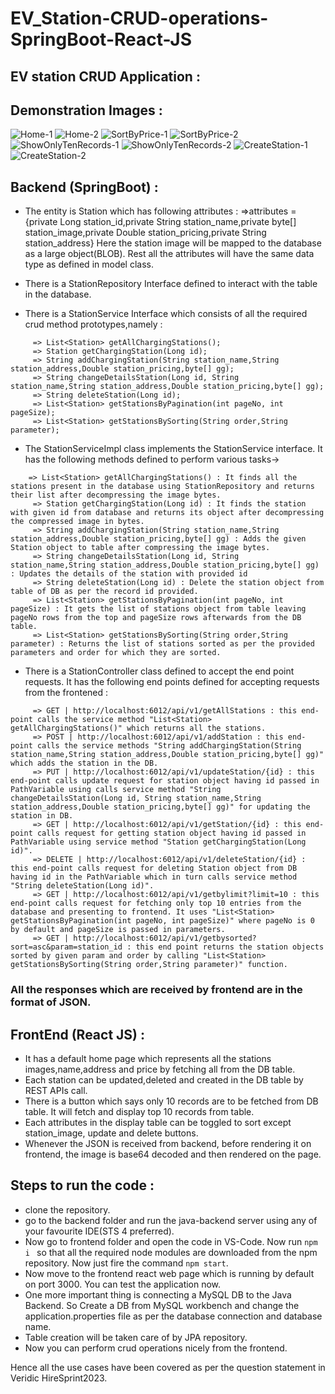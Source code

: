 # EV_Station-CRUD-operations-SpringBoot-React-JS

## EV station CRUD Application : 

## Demonstration Images : 
![Home-1](https://github.com/Lucifer7355/EV_Station-CRUD-operations-SpringBoot-React-JS/blob/main/Demonstration_images/HOME.png)
![Home-2](https://github.com/Lucifer7355/EV_Station-CRUD-operations-SpringBoot-React-JS/blob/main/Demonstration_images/Home2.png)
![SortByPrice-1](https://github.com/Lucifer7355/EV_Station-CRUD-operations-SpringBoot-React-JS/blob/main/Demonstration_images/SortByPrice-1.png)
![SortByPrice-2](https://github.com/Lucifer7355/EV_Station-CRUD-operations-SpringBoot-React-JS/blob/main/Demonstration_images/SortByPrice-2.png)
![ShowOnlyTenRecords-1](https://github.com/Lucifer7355/EV_Station-CRUD-operations-SpringBoot-React-JS/blob/main/Demonstration_images/only10records-1.png)
![ShowOnlyTenRecords-2](https://github.com/Lucifer7355/EV_Station-CRUD-operations-SpringBoot-React-JS/blob/main/Demonstration_images/Only10records-2.png)
![CreateStation-1](https://github.com/Lucifer7355/EV_Station-CRUD-operations-SpringBoot-React-JS/blob/main/Demonstration_images/Create-1.png)
![CreateStation-2](https://github.com/Lucifer7355/EV_Station-CRUD-operations-SpringBoot-React-JS/blob/main/Demonstration_images/Create-2.png)

## Backend (SpringBoot) :
- The entity is Station which has following attributes : 
  =>attributes = {private Long station_id,private String station_name,private byte[] station_image,private Double station_pricing,private String station_address}
    Here the station image will be mapped to the database as a large object(BLOB). Rest all the attributes will have the same data type as defined in model class.

- There is a StationRepository Interface defined to interact with the table in the database.
- There is a StationService Interface which consists of all the required crud method prototypes,namely : 

```
     => List<Station> getAllChargingStations(); 
     => Station getChargingStation(Long id); 
     =>	String addChargingStation(String station_name,String station_address,Double station_pricing,byte[] gg); 
     =>	String changeDetailsStation(Long id, String station_name,String station_address,Double station_pricing,byte[] gg); 
     =>	String deleteStation(Long id);
     =>	List<Station> getStationsByPagination(int pageNo, int pageSize);
     =>	List<Station> getStationsBySorting(String order,String parameter);
```

- The StationServiceImpl class implements the StationService interface.
  It has the following methods defined to perform various tasks->

```
    => List<Station> getAllChargingStations() : It finds all the stations present in the database using StationRepository and returns their list after decompressing the image bytes.
     => Station getChargingStation(Long id) : It finds the station with given id from database and returns its object after decompressing the compressed image in bytes.
     => String addChargingStation(String station_name,String station_address,Double station_pricing,byte[] gg) : Adds the given Station object to table after compressing the image bytes.
     => String changeDetailsStation(Long id, String station_name,String station_address,Double station_pricing,byte[] gg) : Updates the details of the station with provided id
     => String deleteStation(Long id) : Delete the station object from table of DB as per the record id provided.
     => List<Station> getStationsByPagination(int pageNo, int pageSize) : It gets the list of stations object from table leaving pageNo rows from the top and pageSize rows afterwards from the DB table.
     => List<Station> getStationsBySorting(String order,String parameter) : Returns the list of stations sorted as per the provided parameters and order for which they are sorted.
```

- There is a StationController class defined to accept the end point requests. It has the following end points defined for accepting requests from the frontened : 

```
     => GET | http://localhost:6012/api/v1/getAllStations : this end-point calls the service method "List<Station> getAllChargingStations()" which returns all the stations.
     => POST | http://localhost:6012/api/v1/addStation : this end-point calls the service methods "String addChargingStation(String station_name,String station_address,Double station_pricing,byte[] gg)" which adds the station in the DB.
     => PUT | http://localhost:6012/api/v1/updateStation/{id} : this end-point calls update request for station object having id passed in PathVariable using calls service method "String changeDetailsStation(Long id, String station_name,String station_address,Double station_pricing,byte[] gg)" for updating the station in DB.
     => GET | http://localhost:6012/api/v1/getStation/{id} : this end-point calls request for getting station object having id passed in PathVariable using service method "Station getChargingStation(Long id)".
     => DELETE | http://localhost:6012/api/v1/deleteStation/{id} : this end-point calls request for deleting Station object from DB having id in the PathVariable which in turn calls service method "String deleteStation(Long id)". 
     => GET | http://localhost:6012/api/v1/getbylimit?limit=10 : this end-point calls request for fetching only top 10 entries from the database and presenting to frontend. It uses "List<Station> getStationsByPagination(int pageNo, int pageSize)" where pageNo is 0 by default and pageSize is passed in parameters.
     => GET | http://localhost:6012/api/v1/getbysorted?sort=asc&param=station_id : this end point returns the station objects sorted by given param and order by calling "List<Station> getStationsBySorting(String order,String parameter)" function.

```

### All the responses which are received by frontend are in the format of JSON.


## FrontEnd (React JS) : 
- It has a default home page which represents all the stations images,name,address and price by fetching all from the DB table.
- Each station can be updated,deleted and created in the DB table by REST APIs call.
- There is a button which says only 10 records are to be fetched from DB table. It will fetch and display top 10 records from table.
- Each attributes in the display table can be toggled to sort except station_image, update and delete buttons.
- Whenever the JSON is received from backend, before rendering it on frontend, the image is base64 decoded and then rendered on the page.

## Steps to run the code :
- clone the repository.
- go to the backend folder and run the java-backend server using any of your favourite IDE(STS 4 preferred).
- Now go to frontend folder and open the code in VS-Code. Now run ```npm i ``` so that all the required node modules are downloaded from the npm repository. Now just fire the command ```npm start```.
- Now move to the frontend react web page which is running by default on port 3000. You can test the application now.
- One more important thing is connecting a MySQL DB to the Java Backend. So Create a DB from MySQL workbench and change the application.properties file as per the database connection and database name.
- Table creation will be taken care of by JPA repository.
- Now you can perform crud operations nicely from the frontend.

Hence all the use cases have been covered as per the question statement in Veridic HireSprint2023.	
  
